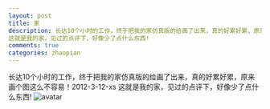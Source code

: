 ```yaml
---
layout: post
title: 家
description: 长达10个小时的工作，终于把我的家仿真版的给画了出来，真的好累好累，原来画个图这么不容易！2012-3-12-xs
这就是我的家，见过的点评下，好像少了点什么东西!
comments: true
categories: zhaopian
---
```


长达10个小时的工作，终于把我的家仿真版的给画了出来，真的好累好累，原来画个图这么不容易！2012-3-12-xs
这就是我的家，见过的点评下，好像少了点什么东西!
![avatar](/assets/post/家v1.jpg)